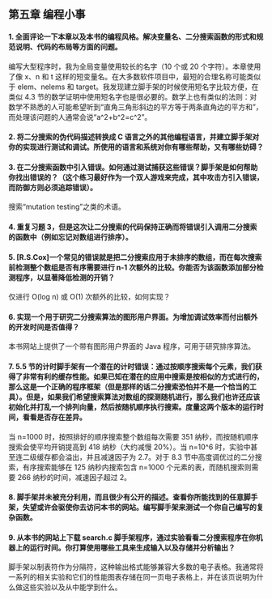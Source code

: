 ## 第五章 编程小事

**<h4 id = "1">1. 全面评论一下本章以及本书的编程风格。解决变量名、二分搜索函数的形式和规范说明、代码的布局等方面的问题。</h4>**

编写大型程序时，我为全局变量使用较长的名字（10 个或 20 个字符）。本章使用了像 x、n 和 t 这样的短变量名。在大多数软件项目中，最短的合理名称可能类似于 elem、nelems 和 target。我发现建立脚手架的时候使用短名字比较方便，在类似 4.3 节的数学证明中使用短名字也是很必要的。数学上也有类似的法则：对数学不熟悉的人可能希望听到“直角三角形斜边的平方等于两条直角边的平方和”，而处理该问题的人通常会说“a^2+b^2=c^2”。

**<h4 id = "2">2. 将二分搜索的伪代码描述转换成 C 语言之外的其他编程语言，并建立脚手架对你的实现进行测试和调试。所使用的语言和系统对你有哪些帮助，又有哪些妨碍？</h4>**

**<h4 id = "3">3. 在二分搜索函数中引入错误。如何通过测试捕获这些错误？脚手架是如何帮助你找出错误的？（这个练习最好作为一个双人游戏来完成，其中攻击方引入错误，而防御方则必须追踪错误）。</h4>**

搜索“mutation testing”之类的术语。

**<h4 id = "4">4. 重复习题 3，但是这次让二分搜索的代码保持正确而将错误引入调用二分搜索的函数中（例如忘记对数组进行排序）。</h4>**

**<h4 id = "5">5. [R.S.Cox]一个常见的错误就是把二分搜索应用于未排序的数组，而在每次搜索前检测整个数组是否有序需要进行 n-1 次额外的比较。你能否为该函数添加部分检测程序，以显著降低检测的开销？</h4>**

仅进行 O(log n) 或 O(1) 次额外的比较，如何实现？

**<h4 id = "6">6. 实现一个用于研究二分搜索算法的图形用户界面。为增加调试效率而付出额外的开发时间是否值得？</h4>**

本书网站上提供了一个带有图形用户界面的 Java 程序，可用于研究排序算法。

**<h4 id = "7">7. 5.5 节的计时脚手架有一个潜在的计时错误：通过按顺序搜索每个元素，我们获得了非常有利的缓存性能。如果已知在潜在的应用中搜索是按相似的方式进行的，那么这是一个正确的程序框架（但是那样的话二分搜索恐怕并不是一个恰当的工具）。但是，如果我们希望搜索算法对数组的探测随机进行，那么我们也许还应该初始化并打乱一个排列向量，然后按随机顺序执行搜索。度量这两个版本的运行时间，看看是否存在差异。</h4>**

当 n=1000 时，按照排好的顺序搜索整个数组每次需要 351 纳秒，而按随机顺序搜索会使平均开销提高到 418 纳秒（大约减慢 20%）。当 n=10^6 时，实验中甚至连二级缓存都会溢出，并且减速因子为 2.7。对于 8.3 节中高度调优过的二分搜索，有序搜索能够在 125 纳秒内搜索包含 n=1000 个元素的表，而随机搜索则需要 266 纳秒的时间，减速因子超过 2。

**<h4 id = "8">8. 脚手架并未被充分利用，而且很少有公开的描述。查看你所能找到的任意脚手架，失望或许会驱使你去访问本书的网站。编写脚手架来测试一个你自己编写的复杂函数。</h4>**

**<h4 id = "9">9. 从本书的网站上下载 search.c 脚手架程序，通过实验看看二分搜索程序在你机器上的运行时间。你打算使用哪些工具来生成输入以及存储并分析输出？</h4>**

脚手架以制表符作为分隔符，这种输出格式能够兼容大多数的电子表格。我通常将一系列的相关实验和它们的性能图表存储在同一页电子表格上，并在该页说明为什么做这些实验以及从中能学到什么。